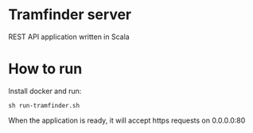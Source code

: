 # Tramfinder server
REST API application written in Scala

# How to run
Install docker and run: 
```console
sh run-tramfinder.sh
```
When the application is ready, it will accept https requests on 0.0.0.0:80